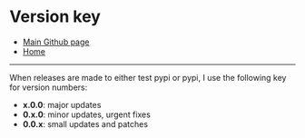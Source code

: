 # Version key
- [Main Github page](https://github.com/SketchedDoughnut/lynxy)
- [Home](/README.md)

***

When releases are made to either test pypi or pypi, I use the following key for version numbers:
- **x.0.0**: major updates
- **0.x.0**: minor updates, urgent fixes
- **0.0.x**: small updates and patches